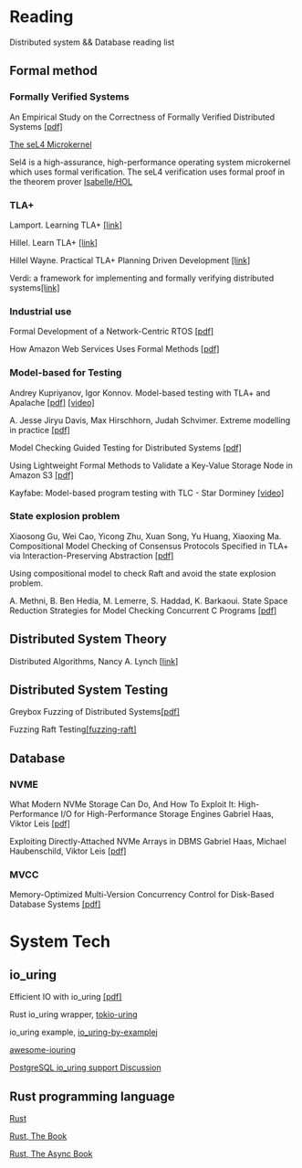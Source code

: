 # Reading
Distributed system && Database reading list


## Formal method

### Formally Verified Systems
An Empirical Study on the Correctness of Formally Verified Distributed Systems [[pdf]](https://dl.acm.org/doi/pdf/10.1145/3064176.3064183)

[The seL4 Microkernel](https://sel4.systems/)

Sel4 is a high-assurance, high-performance operating system microkernel which uses formal verification.
The seL4 verification uses formal proof in the theorem prover [Isabelle/HOL](https://isabelle.in.tum.de/)

### TLA+

Lamport. Learning TLA+ [[link]](https://lamport.azurewebsites.net/tla/learning.html)


Hillel. Learn TLA+ [[link]](https://learntla.com/)

Hillel Wayne. Practical TLA+ Planning Driven Development [[link]](https://link.springer.com/book/10.1007/978-1-4842-3829-5)

Verdi: a framework for implementing and formally verifying distributed systems[[link]](https://dl.acm.org/doi/10.1145/2737924.2737958)

### Industrial use

Formal Development of a Network-Centric RTOS [[pdf]](https://link.springer.com/book/10.1007/978-1-4419-9736-4)

How Amazon Web Services Uses Formal Methods  [[pdf]](https://cacm.acm.org/magazines/2015/4/184701-how-amazon-web-services-uses-formal-methods/abstract)


### Model-based for Testing
Andrey Kupriyanov, Igor Konnov. Model-based testing with TLA+ and Apalache [[pdf]](https://conf.tlapl.us/2020/09-Kuprianov_and_Konnov-Model-based_testing_with_TLA_+_and_Apalache.pdf)  [[video]](https://www.youtube.com/watch?v=aveoIMphzW8)


A. Jesse Jiryu Davis, Max Hirschhorn, Judah Schvimer. Extreme modelling in practice [[pdf]](https://dl.acm.org/doi/abs/10.14778/3397230.3397233)


Model Checking Guided Testing for Distributed
Systems [[pdf]](https://dl.acm.org/doi/pdf/10.1145/3552326.3587442)

Using Lightweight Formal Methods to Validate a Key-Value Storage Node in Amazon S3 [[pdf]](https://dl.acm.org/doi/10.1145/3477132.3483540)

Kayfabe: Model-based program testing with TLC - Star Dorminey [[video]](https://www.youtube.com/watch?v=lj31oIaYSj4)

### State explosion problem


Xiaosong Gu, Wei Cao, Yicong Zhu, Xuan Song, Yu Huang, Xiaoxing Ma. Compositional Model Checking of Consensus Protocols Specified in TLA+ via Interaction-Preserving Abstraction [[pdf]](https://arxiv.org/abs/2202.11385)

Using compositional model to check Raft and avoid the state explosion problem.


A. Methni, B. Ben Hedia, M. Lemerre, S. Haddad, K. Barkaoui. State Space Reduction Strategies for Model Checking Concurrent C Programs [[pdf]](https://hal-cea.archives-ouvertes.fr/cea-01844041/file/MLBHB-vecos15.pdf)


## Distributed System Theory

Distributed Algorithms,  Nancy A. Lynch [[link]](https://dl.acm.org/doi/book/10.5555/2821576)

## Distributed System Testing
Greybox Fuzzing of Distributed Systems[[pdf]](https://arxiv.org/pdf/2305.02601.pdf)

Fuzzing Raft Testing[[fuzzing-raft]](https://colin-scott.github.io/blog/2015/10/07/fuzzing-raft-for-fun-and-profit/)

## Database

### NVME

What Modern NVMe Storage Can Do, And How To Exploit It: High-Performance I/O for High-Performance Storage Engines Gabriel Haas, Viktor Leis [[pdf]](https://www.vldb.org/pvldb/vol16/p2090-haas.pdf)

Exploiting Directly-Attached NVMe Arrays in DBMS
Gabriel Haas, Michael Haubenschild, Viktor Leis [[pdf]](https://www.cidrdb.org/cidr2020/papers/p16-haas-cidr20.pdf)

### MVCC

Memory-Optimized Multi-Version Concurrency Control for Disk-Based Database Systems [[pdf]](https://www.vldb.org/pvldb/vol15/p2797-freitag.pdf)


# System Tech

## io_uring

Efficient IO with io_uring [[pdf]](https://kernel.dk/io_uring.pdf)


Rust io_uring wrapper, [tokio-uring](https://docs.rs/tokio-uring/latest/tokio_uring/)

io_uring example, [io_uring-by-examplej](https://github.com/shuveb/io_uring-by-example)

[awesome-iouring](https://github.com/espoal/awesome-iouring)

[PostgreSQL io_uring support Discussion](https://www.postgresql.org/message-id/CA%2Bq6zcU9oa96K8qL26qTGnygzLmBrX%2BZXwBs_HP2TR5h_wnBDg%40mail.gmail.com)

## Rust programming language

[Rust](https://www.rust-lang.org/)

[Rust, The Book](https://doc.rust-lang.org/book/)

[Rust, The Async Book](https://rust-lang.github.io/async-book/)
